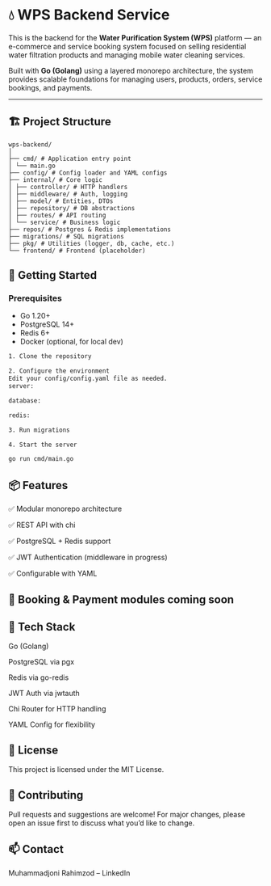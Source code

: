 # 💧 WPS Backend Service

This is the backend for the **Water Purification System (WPS)** platform — an e-commerce and service booking system focused on selling residential water filtration products and managing mobile water cleaning services.

Built with **Go (Golang)** using a layered monorepo architecture, the system provides scalable foundations for managing users, products, orders, service bookings, and payments.

---

## 🏗️ Project Structure
```
wps-backend/
│
├── cmd/ # Application entry point
│ └── main.go
├── config/ # Config loader and YAML configs
├── internal/ # Core logic
│ ├── controller/ # HTTP handlers
│ ├── middleware/ # Auth, logging
│ ├── model/ # Entities, DTOs
│ ├── repository/ # DB abstractions
│ ├── routes/ # API routing
│ └── service/ # Business logic
├── repos/ # Postgres & Redis implementations
├── migrations/ # SQL migrations
├── pkg/ # Utilities (logger, db, cache, etc.)
└── frontend/ # Frontend (placeholder)
```

## 🚀 Getting Started

### Prerequisites
- Go 1.20+
- PostgreSQL 14+
- Redis 6+
- Docker (optional, for local dev)
  
```bash
1. Clone the repository

2. Configure the environment
Edit your config/config.yaml file as needed.
server:

database:

redis:

3. Run migrations

4. Start the server

go run cmd/main.go

```

## 📦 Features
✅ Modular monorepo architecture

✅ REST API with chi

✅ PostgreSQL + Redis support

✅ JWT Authentication (middleware in progress)

✅ Configurable with YAML

## 🧩 Booking & Payment modules coming soon

## 🧠 Tech Stack
Go (Golang)

PostgreSQL via pgx

Redis via go-redis

JWT Auth via jwtauth

Chi Router for HTTP handling

YAML Config for flexibility

## 📄 License
This project is licensed under the MIT License.

## 🤝 Contributing
Pull requests and suggestions are welcome! For major changes, please open an issue first to discuss what you’d like to change.

## 📫 Contact
Muhammadjoni Rahimzod – LinkedIn
